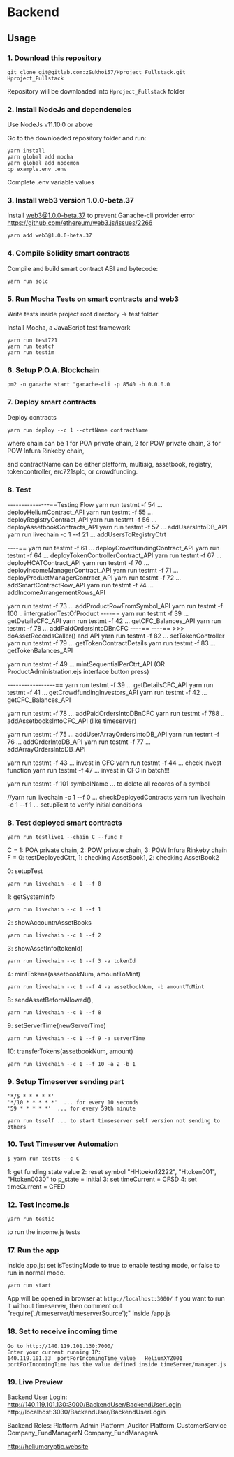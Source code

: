 # Backend

## Usage

### 1. Download this repository
```
git clone git@gitlab.com:zSukhoi57/Hproject_Fullstack.git Hproject_Fullstack
```

Repository will be downloaded into `Hproject_Fullstack` folder

### 2. Install NodeJs and dependencies

Use NodeJs v11.10.0 or above

Go to the downloaded repository folder and run:
```
yarn install
yarn global add mocha
yarn global add nodemon
cp example.env .env
```
Complete .env variable values

### 3. Install web3 version 1.0.0-beta.37

Install web3@1.0.0-beta.37 to prevent Ganache-cli provider error
https://github.com/ethereum/web3.js/issues/2266
```
yarn add web3@1.0.0-beta.37
```

### 4. Compile Solidity smart contracts

Compile and build smart contract ABI and bytecode:
```
yarn run solc
```

### 5. Run Mocha Tests on smart contracts and web3

Write tests inside project root directory -> test folder

Install Mocha, a JavaScript test framework
```
yarn run test721
yarn run testcf
yarn run testim
```

### 6. Setup P.O.A. Blockchain
```pm2 -n ganache start "ganache-cli -p 8540 -h 0.0.0.0```

### 7. Deploy smart contracts
Deploy contracts
```
yarn run deploy --c 1 --ctrtName contractName
```
where chain can be 1 for POA private chain, 2 for POW private chain, 3 for POW Infura Rinkeby chain,

and contractName can be either platform, multisig, assetbook, registry, tokencontroller, erc721splc, or crowdfunding.

### 8. Test
---------------==Testing Flow
yarn run testmt -f 54 ... deployHeliumContract_API
yarn run testmt -f 55 ... deployRegistryContract_API
yarn run testmt -f 56 ... deployAssetbookContracts_API
yarn run testmt -f 57 ... addUsersIntoDB_API
yarn run livechain -c 1 --f 21 ... addUsersToRegistryCtrt

----==
yarn run testmt -f 61 ... deployCrowdfundingContract_API
yarn run testmt -f 64 ... deployTokenControllerContract_API
yarn run testmt -f 67 ... deployHCATContract_API
yarn run testmt -f 70 ... deployIncomeManagerContract_API
yarn run testmt -f 71 ... deployProductManagerContract_API
yarn run testmt -f 72 ... addSmartContractRow_API
yarn run testmt -f 74 ... addIncomeArrangementRows_API

yarn run testmt -f 73 ... addProductRowFromSymbol_API
yarn run testmt -f 100 .. intergrationTestOfProduct
----==
yarn run testmt -f 39 ... getDetailsCFC_API
yarn run testmt -f 42 ... getCFC_Balances_API
yarn run testmt -f 78 ... addPaidOrdersIntoDBnCFC
----==
----== >>> doAssetRecordsCaller() and API
yarn run testmt -f 82 ... setTokenController
yarn run testmt -f 79 ... getTokenContractDetails
yarn run testmt -f 83 ... getTokenBalances_API

yarn run testmt -f 49 ... mintSequentialPerCtrt_API 
(OR ProductAdministration.ejs interface button press)

-----------------==
yarn run testmt -f 39 ... getDetailsCFC_API
yarn run testmt -f 41 ... getCrowdfundingInvestors_API
yarn run testmt -f 42 ... getCFC_Balances_API

yarn run testmt -f 78 ... addPaidOrdersIntoDBnCFC
yarn run testmt -f 788 .. addAssetbooksIntoCFC_API (like timeserver)

yarn run testmt -f 75 ... addUserArrayOrdersIntoDB_API
yarn run testmt -f 76 ... addOrderIntoDB_API
yarn run testmt -f 77 ... addArrayOrdersIntoDB_API

yarn run testmt -f 43 ... invest in CFC
yarn run testmt -f 44 ... check invest function
yarn run testmt -f 47 ... invest in CFC in batch!!!

yarn run testmt -f 101 symbolName ... to delete all records of a symbol

//yarn run livechain -c 1 --f 0 ... checkDeployedContracts 
yarn run livechain -c 1 --f 1 ... setupTest to verify initial conditions



### 8. Test deployed smart contracts
```
yarn run testlive1 --chain C --func F
```
C = 1: POA private chain, 2: POW private chain, 3: POW Infura Rinkeby chain
F = 0: testDeployedCtrt, 1: checking AssetBook1, 2: checking AssetBook2

0: setupTest
```
yarn run livechain --c 1 --f 0
```

1: getSystemInfo
```
yarn run livechain --c 1 --f 1
```

2: showAccountnAssetBooks
```
yarn run livechain --c 1 --f 2
```

3: showAssetInfo(tokenId)
```
yarn run livechain --c 1 --f 3 -a tokenId
```

4: mintTokens(assetbookNum, amountToMint)
```
yarn run livechain --c 1 --f 4 -a assetbookNum, -b amountToMint
```

8: sendAssetBeforeAllowed(),
```
yarn run livechain --c 1 --f 8
```

9: setServerTime(newServerTime)
```
yarn run livechain --c 1 --f 9 -a serverTime
```

10: transferTokens(assetbookNum, amount)
```
yarn run livechain --c 1 --f 10 -a 2 -b 1
```

### 9. Setup Timeserver sending part
```
'*/5 * * * * *'
'*/10 * * * * *'  ... for every 10 seconds
'59 * * * * *'  ... for every 59th minute

yarn run tsself ... to start timseserver self version not sending to others
```

### 10. Test Timeserver Automation
```
$ yarn run testts --c C
```
  1: get funding state value
  2: reset symbol "HHtoekn12222", "Htoken001", "Htoken0030" to p_state = initial
  3: set timeCurrent = CFSD
  4: set timeCurrent = CFED

### 12. Test Income.js
```
yarn run testic
```
to run the income.js tests

### 17. Run the app
inside app.js: set isTestingMode to true to enable testing mode, or false to run in normal mode.
```
yarn run start
```
App will be opened in browser at `http://localhost:3000/`
if you want to run it without timeserver, then comment out "require('./timeserver/timeserverSource');" inside /app.js

### 18. Set to receive incoming time
```
Go to http://140.119.101.130:7000/
Enter your current running IP:
140.119.101.33	portForIncomingTime_value  	HeliumXYZ001
portForIncomingTime has the value defined inside timeServer/manager.js

```

### 19. Live Preview

Backend User Login:
http://140.119.101.130:3000/BackendUser/BackendUserLogin
http://localhost:3030/BackendUser/BackendUserLogin

Backend Roles:
Platform_Admin
Platform_Auditor
Platform_CustomerService
Company_FundManagerN
Company_FundManagerA

http://heliumcryptic.website